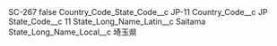 <?xml version="1.0" encoding="UTF-8"?>
<CustomMetadata xmlns="http://soap.sforce.com/2006/04/metadata" xmlns:xsi="http://www.w3.org/2001/XMLSchema-instance" xmlns:xsd="http://www.w3.org/2001/XMLSchema">
    <label>SC-267</label>
    <protected>false</protected>
    <values>
        <field>Country_Code_State_Code__c</field>
        <value xsi:type="xsd:string">JP-11</value>
    </values>
    <values>
        <field>Country_Code__c</field>
        <value xsi:type="xsd:string">JP</value>
    </values>
    <values>
        <field>State_Code__c</field>
        <value xsi:type="xsd:string">11</value>
    </values>
    <values>
        <field>State_Long_Name_Latin__c</field>
        <value xsi:type="xsd:string">Saitama</value>
    </values>
    <values>
        <field>State_Long_Name_Local__c</field>
        <value xsi:type="xsd:string">埼玉県</value>
    </values>
</CustomMetadata>
